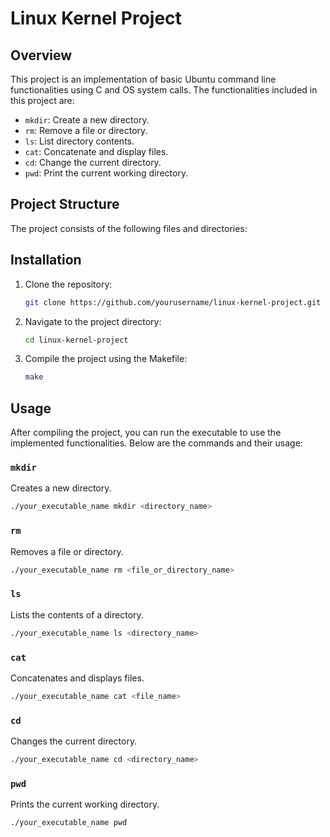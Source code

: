 
# Linux Kernel Project

## Overview

This project is an implementation of basic Ubuntu command line functionalities using C and OS system calls. The functionalities included in this project are:

- `mkdir`: Create a new directory.
- `rm`: Remove a file or directory.
- `ls`: List directory contents.
- `cat`: Concatenate and display files.
- `cd`: Change the current directory.
- `pwd`: Print the current working directory.

## Project Structure

The project consists of the following files and directories:



## Installation

1. Clone the repository:
   ```sh
   git clone https://github.com/yourusername/linux-kernel-project.git
   ```
2. Navigate to the project directory:
   ```sh
   cd linux-kernel-project
   ```
3. Compile the project using the Makefile:
   ```sh
   make
   ```

## Usage

After compiling the project, you can run the executable to use the implemented functionalities. Below are the commands and their usage:

### `mkdir`

Creates a new directory.

```sh
./your_executable_name mkdir <directory_name>
```

### `rm`

Removes a file or directory.

```sh
./your_executable_name rm <file_or_directory_name>
```

### `ls`

Lists the contents of a directory.

```sh
./your_executable_name ls <directory_name>
```

### `cat`

Concatenates and displays files.

```sh
./your_executable_name cat <file_name>
```

### `cd`

Changes the current directory.

```sh
./your_executable_name cd <directory_name>
```

### `pwd`

Prints the current working directory.

```sh
./your_executable_name pwd
```

